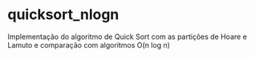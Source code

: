 # quicksort_nlogn
 Implementação do algoritmo de Quick Sort com as partições de Hoare e Lamuto e comparação com algoritmos O(n log n)
